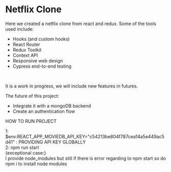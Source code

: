 # Netflix Clone

Here we created a netflix clone from react and redux. Some of the tools used include: <br />

- Hooks (and custom hooks)
- React Router
- Redux Toolkit
- Context API
- Responsive web design
- Cypress end-to-end testing

<br />

It is a work in progress, we will include new features in futures. <br />

The future of this project: <br />

- Integrate it with a mongoDB backend
- Create an authentication flow

HOW TO RUN PROJECT <br/>

1: $env:REACT_APP_MOVIEDB_API_KEY="c54213be804f787cea14a5e449ac5d41" : PROVIDING API KEY GLOBALLY <br/>
2: npm run start <br/>
{exceptional case:} <br/>
I provide node_modules but still if there is error regarding to npm start so do npm i to install node modules<br/>

